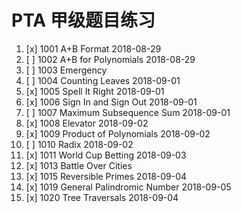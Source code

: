 # PTA 甲级题目练习
1. [x] 1001 A+B Format 2018-08-29 
2. [ ] 1002 A+B for Polynomials 2018-08-29
3. [ ] 1003 Emergency 
4. [ ] 1004 Counting Leaves 2018-09-01
5. [x] 1005 Spell It Right 2018-09-01
6. [x] 1006 Sign In and Sign Out 2018-09-01
7. [ ] 1007 Maximum Subsequence Sum 2018-09-01
8. [x] 1008 Elevator 2018-09-02
9. [x] 1009 Product of Polynomials 2018-09-02
10. [ ] 1010 Radix 2018-09-02
11. [x] 1011 World Cup Betting 2018-09-03
13. [x] 1013 Battle Over Cities 
14. [x] 1015 Reversible Primes 2018-09-04 
15. [x] 1019 General Palindromic Number 2018-09-05
16. [x] 1020 Tree Traversals 2018-09-04